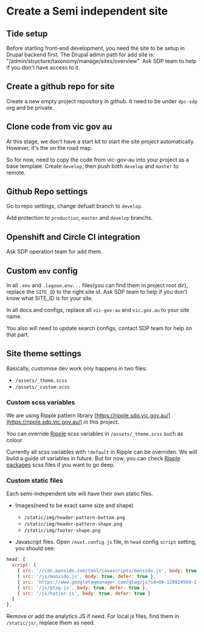 # Create a Semi independent site

## Tide setup

Before starting front-end development, you need the site to be setup in Drupal backend first. The Drupal admin path for add site is: "/admin/structure/taxonomy/manage/sites/overview". Ask SDP team to help if you don't have access to it.

## Create a github repo for site

Create a new empty project repository in github. It need to be under `dpc-sdp` org and be private.

## Clone code from vic gov au

At this stage, we don't have a start kit to start the site project automatically. However, it's the on the road map.

So for now, need to copy the code from vic-gov-au into your project as a base template. Create `develop`, then push both `develop` and `master` to remote.

## Github Repo settings

Go to repo settings, change defualt branch to `develop`.

Add protection to `production`, `master` and `develop` branchs.

## Openshift and Circle CI integration

Ask SDP operation team for add them.

## Custom `env` config

In all `.env` and `.lagoon.env...` files(you can find them in project root dir), replace the `SITE_ID` to the right site id. Ask SDP team to help if you don't know what SITE_ID is for your site.

In all docs and configs, replace all `vic-gov-au` and `vic.gov.au` to your site name.

You also will need to update search configs, contact SDP team for help on that part.

## Site theme settings

Basically, customise dev work only happens in two files:

- `/assets/_theme.scss`
- `/assets/_custom.scss`

### Custom scss variables

We are using Ripple pattern library [https://ripple.sdp.vic.gov.au/](https://ripple.sdp.vic.gov.au/) in this project.

You can override [Ripple](https://github.com/dpc-sdp/ripple) scss variables in
`/assets/_theme.scss` such as colour.

Currently all scss variables with `!default` in Ripple can be overriden.
We will build a guide of variables in future. But for now, you can check [Ripple packages](https://github.com/dpc-sdp/ripple/blob/master/packages) scss files if you want to go deep.

### Custom static files

Each semi-independent site will have their own static files.

- Images(need to be exact same size and shape)
  - `/static/img/header-pattern-bottom.png`
  - `/static/img/header-pattern-shape.png`
  - `/static/img/footer-shape.png`

- Javascript files. Open `/nuxt.config.js` file, in `head` config `script` setting, you should see:

``` Javascript
head: {
  script: [
    { src: '//cdn.monsido.com/tool/javascripts/monsido.js', body: true, defer: true },
    { src: '/js/monsido.js', body: true, defer: true },
    { src: 'https://www.googletagmanager.com/gtag/js?id=UA-120824569-1', body: true, async: true },
    { src: '/js/gtag.js', body: true, defer: true },
    { src: '/js/hotjar.js', body: true, defer: true }
  ]
},
```

Remove or add the analytics JS if need. For local js files, find them in `/static/js/`, replace them as need.
